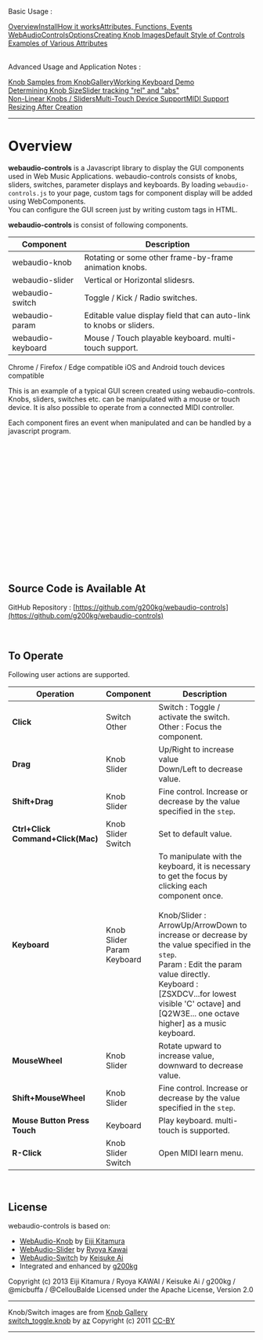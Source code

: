 <link rel="stylesheet" href="./docstyle.css">

<script>
  WebAudioControlsOptions={
    useMidi:1,
  };
</script>

<script src="./webaudio-controls.js"></script>

Basic Usage :
<div style="display:flex;width:100%;flex-wrap:wrap">
<div class="item cur"><a href="./index.html">Overview</a></div>
<div class="item"><a href="./install.html">Install</a></div>
<div class="item"><a href="./components.html">How it works</a></div>
<div class="item"><a href="./specs.html">Attributes, Functions, Events</a></div>
<div class="item"><a href="./options.html">WebAudioControlsOptions</a></div>
<div class="item"><a href="./knobimage.html">Creating Knob Images</a></div>
<div class="item"><a href="./defstyle.html">Default Style of Controls</a></div>
<div class="item"><a href="./example.html">Examples of Various Attributes</a></div>
</div>
<br/>

Advanced Usage and Application Notes :
<div style="display:flex;width:100%;flex-wrap:wrap">
<div class="item"><a href="./knobsamples.html">Knob Samples from KnobGallery</a></div>
<div class="item"><a href="./keyboard.html">Working Keyboard Demo</a></div>
<div class="item"><a href="./knobsize.html">Determining Knob Size</a></div>
<div class="item"><a href="./tracking.html">Slider tracking "rel" and "abs"</a></div>
<div class="item"><a href="./nonlinear.html">Non-Linear Knobs / Sliders</a></div>
<div class="item"><a href="./multifader.html">Multi-Touch Device Support</a></div>
<div class="item"><a href="./midisupport.html">MIDI Support</a></div>
<div class="item"><a href="./resizetest.html">Resizing After Creation</a></div>
</div>

---

# Overview

**webaudio-controls** is a Javascript library to display the GUI components used in Web Music Applications.
webaudio-controls consists of knobs, sliders, switches, parameter displays and keyboards.
By loading `webaudio-controls.js` to your page, custom tags for component display will be added using WebComponents.  
You can configure the GUI screen just by writing custom tags in HTML.  

**webaudio-controls** is consist of following components.  

Component         | Description
------------------|------------
webaudio-knob     | Rotating or some other frame-by-frame animation knobs. 
webaudio-slider   | Vertical or Horizontal slidesrs.
webaudio-switch   | Toggle / Kick / Radio switches.
webaudio-param    | Editable value display field that can auto-link to knobs or sliders.
webaudio-keyboard | Mouse / Touch playable keyboard. multi-touch support.

Chrome / Firefox / Edge compatible
iOS and Android touch devices compatible

This is an example of a typical GUI screen created using webaudio-controls. Knobs, sliders, switches etc. can be manipulated with a mouse or touch device. It is also possible to operate from a connected MIDI controller.  

Each component fires an event when manipulated and can be handled by a javascript program.

<div>
    <div style="position:relative;background-image: url('./img/bg.png');width:512px;height:240px;margin:30px auto;padding:0px;">
        <webaudio-knob id="knob1" midilearn="1" midicc="1.1" style="position:absolute;left:48px;top:76px" src="./knobs/LittlePhatty.png" value="50" step="1" diameter="64" tooltip="Knob1 tooltip %d"></webaudio-knob>
        <webaudio-knob midilearn="1" midicc="8.7" style="position:absolute;left:128px;top:76px" src="./knobs/LittlePhatty.png" value="1" min="0" max="3" step="0.01" diameter="64" sprites="100" tooltip="Knob2 tooltip <br/> %.2f Hz" conv="(x)=>{return Math.pow(10,x)*20}"></webaudio-knob>
        <webaudio-knob midilearn="1" midicc="1.22" id="knob3" style="position:absolute;left:232px;top:48px" src="./knobs/vernier.png" value="30" max="100" step="1" diameter="128" sprites="50" valuetip="0" tooltip="Knob3"></webaudio-knob>
        <webaudio-param style="position:absolute;left:328px;top:162px" link="knob3"></webaudio-param>
        <webaudio-slider midilearn="1" midicc="1.23" style="position:absolute;left:368px;top:24px" src="./img/vsliderbody.png" knobsrc="./img/vsliderknob.png" value="0" min="0" max="100" step="1" basewidth="24" baseheight="128" knobwidth="24" knobheight="24" ditchLength="100" tooltip="Slider-L"></webaudio-slider>
        <webaudio-slider midilearn="1"  midicc="1.24" style="position:absolute;left:400px;top:24px" src="./img/vsliderbody.png" knobsrc="./img/vsliderknob.png" value="0" min="0" max="100" step="1" basewidth="24" baseheight="128" knobwidth="24" knobheight="24" ditchLength="100" units="%" tooltip="Slider-R"></webaudio-slider>
        <webaudio-switch midilearn="1" style="position:absolute;left:440px;top:38px" src="./knobs/switch_toggle.png" value="0" height="56" width="56" tooltip="Switch-A Tooltip text test"></webaudio-switch>
        <webaudio-switch midilearn="1" style="position:absolute;left:440px;top:102px" src="./knobs/switch_toggle.png" value="0" height="56" width="56" tooltip="Switch-B"></webaudio-switch>
	</div>
</div>

## Source Code is Available At

GitHub Repository :  [https://github.com/g200kg/webaudio-controls](https://github.com/g200kg/webaudio-controls)  

<br/>

## To Operate

Following user actions are supported.

Operation | Component | Description
---|---|---
**Click** | Switch<br/>Other | Switch : Toggle / activate the switch.<br/>Other : Focus the component.
**Drag** | Knob<br/>Slider | Up/Right to increase value<br/>Down/Left to decrease value.
**Shift+Drag** | Knob<br/>Slider | Fine control. Increase or decrease by the value specified in the `step`.
**Ctrl+Click <br/> Command+Click(Mac)** | Knob<br/>Slider<br/>Switch | Set to default value.
**Keyboard** | Knob<br/>Slider<br/>Param<br/>Keyboard | To manipulate with the keyboard, it is necessary to get the focus by clicking each component once.<br/><br/>Knob/Slider : ArrowUp/ArrowDown to increase or decrease by the value specified in the `step`.<br/>Param : Edit the param value directly.<br/>Keyboard : [ZSXDCV...for lowest visible 'C' octave] and [Q2W3E... one octave higher] as a music keyboard.
**MouseWheel** | Knob<br/>Slider | Rotate upward to increase value, downward to decrease value.
**Shift+MouseWheel** | Knob<br/>Slider | Fine control. Increase or decrease by the value specified in the `step`.
**Mouse Button Press <br/> Touch** | Keyboard | Play keyboard. multi-touch is supported.
**R-Click**     |Knob<br/>Slider<br/>Switch | Open MIDI learn menu.

<br/>

## License
webaudio-controls is based on:
- <a href="https://github.com/agektmr/webaudio-knob" target="_blank">WebAudio-Knob</a> by <a href="http://google.com/+agektmr" target="_blank">Eiji Kitamura</a>
- <a href="https://github.com/ryoyakawai/webaudio-slider" target="_blank">WebAudio-Slider</a> by <a href="https://plus.google.com/108242669191458983485/posts" target="_blank">Ryoya Kawai</a>
- <a href="http://aikelab.net/switch/" target="_blank">WebAudio-Switch</a> by <a href="http://d.hatena.ne.jp/aike/" target="_blank">Keisuke Ai</a>
- Integrated and enhanced by <a href="http://www.g200kg.com/" target="_blank">g200kg</a>

Copyright (c) 2013 Eiji Kitamura / Ryoya KAWAI / Keisuke Ai / g200kg / @micbuffa / @CellouBalde
Licensed under the Apache License, Version 2.0 

---

Knob/Switch images are from <a href="http://www.g200kg.com/en/webknobman/gallery.php" target="_blank">Knob Gallery</a><br/>
<a href="http://www.g200kg.com/en/webknobman/gallery.php?m=p&p=58" target="_blank">switch_toggle.knob</a> by <a href="http://bji.yukihotaru.com/" target="_blank">az</a> Copyright (c) 2011 <a href="http://creativecommons.org/licenses/by/3.0/" target="_blank">CC-BY</a>

---

<script>
webAudioControlsMidiManager.addMidiListener(function(event) {
    var data = event.data;
    var channel = data[0] & 0xf;
    var controlNumber = data[1];

    console.log("Midi event hook: data:[" + data + "] channel:" + channel + " cc:"+controlNumber);
});
</script>
